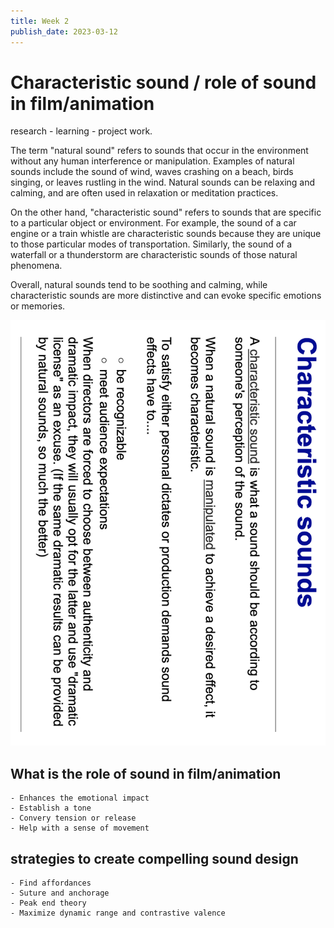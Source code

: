 ```yaml
---
title: Week 2
publish_date: 2023-03-12
---
```



# Characteristic sound / role of sound in film/animation #


research - learning - project work.


The term "natural sound" refers to sounds that occur in the environment without any human interference or manipulation. Examples of natural sounds include the sound of wind, waves crashing on a beach, birds singing, or leaves rustling in the wind. Natural sounds can be relaxing and calming, and are often used in relaxation or meditation practices.

On the other hand, "characteristic sound" refers to sounds that are specific to a particular object or environment. For example, the sound of a car engine or a train whistle are characteristic sounds because they are unique to those particular modes of transportation. Similarly, the sound of a waterfall or a thunderstorm are characteristic sounds of those natural phenomena.

Overall, natural sounds tend to be soothing and calming, while characteristic sounds are more distinctive and can evoke specific emotions or memories.


![Photo N/A](./img/Charactersound.png)

## What is the role of sound in film/animation ##

    - Enhances the emotional impact
    - Establish a tone
    - Convery tension or release
    - Help with a sense of movement


## strategies to create compelling sound design ##

    - Find affordances
    - Suture and anchorage
    - Peak end theory
    - Maximize dynamic range and contrastive valence